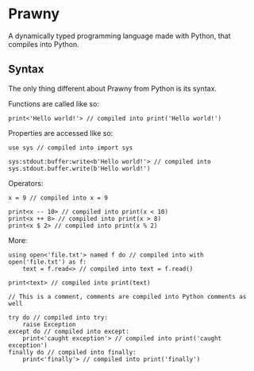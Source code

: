 # Prawny
A dynamically typed programming language made with Python, that compiles into Python.

## Syntax
The only thing different about Prawny from Python is its syntax.

Functions are called like so:
```
print<'Hello world!'> // compiled into print('Hello world!')
```

Properties are accessed like so:
```
use sys // compiled into import sys

sys:stdout:buffer:write<b'Hello world!'> // compiled into sys.stdout.buffer.write(b'Hello world!')
```

Operators:
```
x = 9 // compiled into x = 9

print<x -- 10> // compiled into print(x < 10)
print<x ++ 8> // compiled into print(x > 8)
print<x $ 2> // compiled into print(x % 2)
```

More:
```
using open<'file.txt'> named f do // compiled into with open('file.txt') as f:
	text = f.read<> // compiled into text = f.read()

print<text> // compiled into print(text)

// This is a comment, comments are compiled into Python comments as well

try do // compiled into try:
	raise Exception
except do // compiled into except:
	print<'caught exception'> // compiled into print('caught exception')
finally do // compiled into finally:
	print<'finally'> // compiled into print('finally')
```
